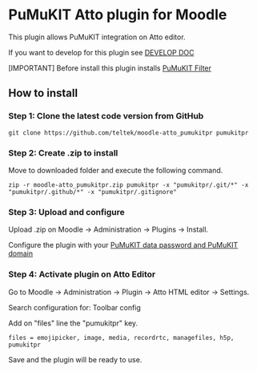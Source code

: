 PuMuKIT Atto plugin for Moodle
==============================

This plugin allows PuMuKIT integration on Atto editor.

If you want to develop for this plugin see [DEVELOP DOC](https://github.com/teltek/moodle-atto_pumukitpr/blob/master/DEVELOPER.md) 

[IMPORTANT] Before install this plugin installs [PuMuKIT Filter](https://github.com/teltek/moodle-filter_pumukitpr/)

## How to install

### Step 1: Clone the latest code version from GitHub
```
git clone https://github.com/teltek/moodle-atto_pumukitpr pumukitpr
```

### Step 2: Create .zip to install

Move to downloaded folder and execute the following command.
```
zip -r moodle-atto_pumukitpr.zip pumukitpr -x "pumukitpr/.git/*" -x "pumukitpr/.github/*" -x "pumukitpr/.gitignore" 
```

### Step 3: Upload and configure

Upload .zip on Moodle -> Administration -> Plugins -> Install.

Configure the plugin with your [PuMuKIT data password and PuMuKIT domain](https://github.com/teltek/PumukitLmsBundle/blob/master/Resources/doc/Configuration.md)

### Step 4: Activate plugin on Atto Editor

Go to Moodle -> Administration -> Plugin -> Atto HTML editor -> Settings.

Search configuration for: Toolbar config

Add on "files" line the "pumukitpr" key.

```
files = emojipicker, image, media, recordrtc, managefiles, h5p, pumukitpr
```

Save and the plugin will be ready to use.
